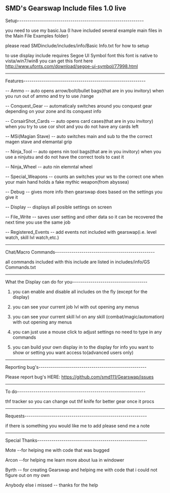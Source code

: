SMD's Gearswap Include files
1.0 live
-------------------------------------------------------------------
Setup--------------------------------------------------------------

you need to use my basic.lua (I have included several example main files in the Main File Examples folder)

please read SMDinclude/includes/info/Basic Info.txt for how to setup

to use display include requires Segoe UI Symbol font
this font is native to vista/win7/win8
you can get this font here http://www.ufonts.com/download/segoe-ui-symbol/77998.html

--------------------------------------------------------------------
Features------------------------------------------------------------

-- Ammo -- auto opens arrow/bolt/bullet bags(that are in you invitory) when you run out of ammo and try to use /range

-- Conquest_Gear -- automaticaly switches around you conquest gear depending on your zone and its conquest info

-- CorsairShot_Cards -- auto opens card cases(that are in you invitory) when you try to use cor shot and you do not have any cards left

-- MSi(Magian Stave) -- auto switches main and sub to the the correct magen stave and elemantal grip

-- Ninja_Tool -- auto opens nin tool bags(that are in you invitory) when you use a ninjutsu and do not have the correct tools to cast it

-- Ninja_Wheel -- auto nin elemntal wheel

-- Special_Weapons -- counts an switches your ws to the correct one when your main hand holds a fake mythic weapon(from abyssea)

-- Debug -- gives more info then gearswap does based on the settings you give it

-- Display -- displays all posible settings on screen

-- File_Write -- saves user setting and other data so it can be recovered the next time you use the same job

-- Registered_Events -- add events not included with gearswap(i.e. level watch, skill lvl watch,etc.)

--------------------------------------------------------------------
Chat/Macro Commands-------------------------------------------------

all commands included with this include are listed in includes/info/GS Commands.txt

--------------------------------------------------------------------
What the Display can do for you-------------------------------------

1. you can enable and disable all includes on the fly (except for the display)

2. you can see your current job lvl with out opening any menus

3. you can see your current skill lvl on any skill (combat/magic/automation) with out opening any menus

4. you can just use a mouse click to adjust settings no need to type in any commands

5. you can build your own display in to the display for info you want to show or setting you want access to(advanced users only)
--------------------------------------------------------------------
Reporting bug's-----------------------------------------------------

Please report bug's HERE: https://github.com/smd111/Gearswap/issues

--------------------------------------------------------------------
To do---------------------------------------------------------------

thf tracker so you can change out thf knife for better gear once it procs

--------------------------------------------------------------------
Requests------------------------------------------------------------

if there is something you would like me to add please send me a note

--------------------------------------------------------------------
Special Thanks------------------------------------------------------

Mote --for helping me with code that was bugged

Arcon --for helping me learn more about lua in windower

Byrth -- for creating Gearswap and helping me with code that i could not figure out on my own

Anybody else i missed -- thanks for the help

